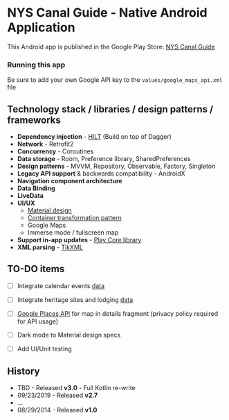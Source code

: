 # NYS Canal Guide - Native Android Application

This Android app is published in the Google Play Store: [NYS Canal Guide](https://play.google.com/store/apps/details?id=com.AYC.canalguide&hl=en&gl=US)


### Running this app
Be sure to add your own Google API key to the `values/google_maps_api.xml` file


## Technology stack / libraries / design patterns / frameworks

- **Dependency injection** - [HILT](https://developer.android.com/training/dependency-injection/hilt-android) (Build on top of Dagger)
- **Network** - Retrofit2
- **Concurrency** - Coroutines
- **Data storage** - Room, Preference library, SharedPreferences
- **Design patterns** - MVVM, Repository, Observable, Factory, Singleton
- **Legacy API support** & backwards compatibility - AndroidX
- **Navigation component architecture**
- **Data Binding**
- **LiveData**
- **UI/UX**
	- [Material design](https://material.io/)
	- [Container transformation pattern](https://material.io/design/motion/the-motion-system.html#container-transform)
	- Google Maps
	- Immerse mode / fullscreen map
- **Support in-app updates** - [Play Core library](https://developer.android.com/guide/playcore/in-app-updates)
- **XML parsing** - [TikXML](https://github.com/Tickaroo/tikxml)


## TO-DO items

 - [ ] Integrate calendar events [data](http://www.canals.ny.gov/xml/calendar.xml)
 - [ ] Integrate heritage sites and lodging [data](http://www.canals.ny.gov/developers/index.html)
 - [ ] [Google Places API](https://developers.google.com/places/web-service/overview) for map in details fragment (privacy policy required for API usage)
 - [ ] Dark mode to Material design specs
 - [ ] Add UI/Unit testing


## History

- TBD - Released **v3.0** - Full Kotlin re-write
- 09/23/2019 - Released **v2.7**
- ...
- 08/29/2014 - Released **v1.0**
